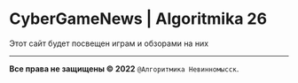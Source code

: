 # CyberGameNews | Algoritmika 26
Этот сайт будет посвещен играм и обзорами на них
___
**Все права не защищены © 2022** ```@Алгоритмика Невинномысск```.